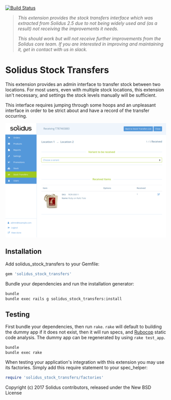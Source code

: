 [![Build Status](https://travis-ci.org/solidusio-contrib/solidus_stock_transfers.svg?branch=master)](https://travis-ci.org/solidusio-contrib/solidus_stock_transfers)

> _This extension provides the stock transfers interface which was extracted
> from Solidus 2.5 due to not being widely used and (as a result) not receiving
> the improvements it needs._
>
> _This should work but will not receive further improvements from the Solidus
> core team. If you are interested in improving and maintaining it, get in
> contact with us in slack._

Solidus Stock Transfers
=======================

This extension provides an admin interface to transfer stock between two
locations. For most users, even with multiple stock locations, this extension
isn't necessary, and settings the stock levels manually will be sufficient.

This interface requires jumping through some hoops and an unpleasant interface
in order to be strict about and have a record of the transfer occurring.

![](preview.png)

Installation
------------

Add solidus_stock_transfers to your Gemfile:

```ruby
gem 'solidus_stock_transfers'
```

Bundle your dependencies and run the installation generator:

```shell
bundle
bundle exec rails g solidus_stock_transfers:install
```

Testing
-------

First bundle your dependencies, then run `rake`. `rake` will default to building the dummy app if it does not exist, then it will run specs, and [Rubocop](https://github.com/bbatsov/rubocop) static code analysis. The dummy app can be regenerated by using `rake test_app`.

```shell
bundle
bundle exec rake
```

When testing your application's integration with this extension you may use its factories.
Simply add this require statement to your spec_helper:

```ruby
require 'solidus_stock_transfers/factories'
```

Copyright (c) 2017 Solidus contributors, released under the New BSD License
